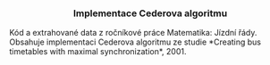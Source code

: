 <h3 align="center">Implementace Cederova algoritmu</h3>
Kód a extrahované data z ročníkové práce Matematika: Jízdní řády. Obsahuje
implementaci Cederova algoritmu ze studie *Creating bus timetables with maximal
synchronization*, 2001.
